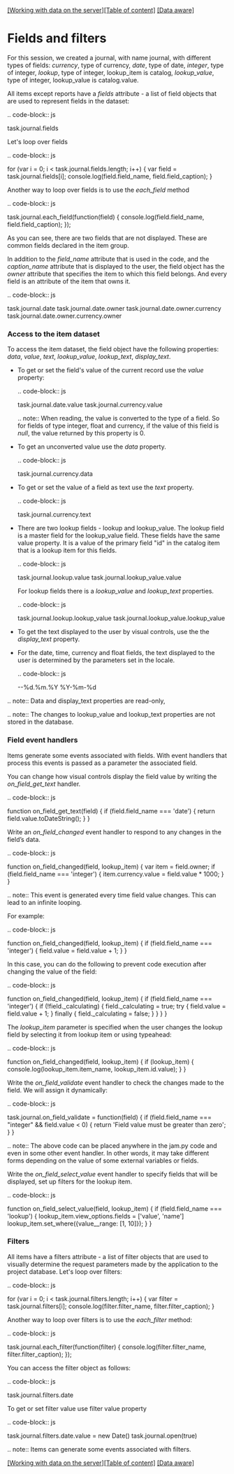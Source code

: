 [[Working with data on the server]](server-data.md)[[Table of content]](index.md)
[[Data aware]](data_aware.md)

# Fields and filters

For this session, we created a journal, with name journal, with different types 
of fields: *currency*, type of currency, *date*, type of date, *integer*, type of 
integer, *lookup*, type of integer, lookup_item is catalog, *lookup_value*, type of 
integer, lookup_value is catalog.value.

All items except reports have a *fields* attribute - a list of field objects that 
are used to represent fields in the dataset: 

.. code-block:: js

  task.journal.fields

Let's loop over fields

.. code-block:: js

  for (var i = 0; i < task.journal.fields.length; i++) {
      var field = task.journal.fields[i];
      console.log(field.field_name, field.field_caption);
  }

Another way to loop over fields is to use the *each_field* method

.. code-block:: js

  task.journal.each_field(function(field) {
      console.log(field.field_name, field.field_caption);
  });

As you can see, there are two fields that are not displayed. These are common fields 
declared in the item group.

In addition to the *field_name* attribute that is used in the code, and the *caption_name*
attribute that is displayed to the user, the field object has the *owner* attribute 
that specifies the item to which this field belongs. And every field is an attribute 
of the item that owns it.

.. code-block:: js

  task.journal.date
  task.journal.date.owner
  task.journal.date.owner.currency
  task.journal.date.owner.currency.owner

### Access to the item dataset

To access the item dataset, the field object have the following properties: *data*, 
*value*, *text*, *lookup_value*, *lookup_text*, *display_text*.

* To get or set the field's value of the current record use the *value* property:

  .. code-block:: js

    task.journal.date.value
    task.journal.currency.value

  .. note::
    When reading, the value is converted to the type of a field. So for fields of type 
    integer, float and currency, if the value of this field is *null*, the value returned 
    by this property is 0.

* To get an unconverted value use the *data* property.

  .. code-block:: js

    task.journal.currency.data

* To get or set the value of a field as text use the *text* property.

  .. code-block:: js

    task.journal.currency.text

* There are two lookup fields - lookup and lookup_value. The lookup field is a master
  field for the lookup_value field. These fields have the same value property. It is
  a value of the primary field "id" in the catalog item that is a lookup item for 
  this fields.

  .. code-block:: js
  
    task.journal.lookup.value
    task.journal.lookup_value.value
  
  For lookup fields there is a *lookup_value* and *lookup_text* properties.
  
  .. code-block:: js
  
    task.journal.lookup.lookup_value
    task.journal.lookup_value.lookup_value

* To get the text displayed to the user by visual controls, use the the *display_text* property.
  
* For the date, time, currency and float fields, the text displayed to the user 
  is determined by the parameters set in the locale.

  .. code-block:: js

    --%d.%m.%Y
    %Y-%m-%d

.. note::
	Data and display_text properties are read-only, 
	
.. note::
  The changes to lookup_value and lookup_text properties are not stored in the database.

### Field event handlers

Items generate some events associated with fields. With event handlers that process 
this events is passed as a parameter the associated field. 

You can change how visual controls display the field value by writing the *on_field_get_text*
handler.

.. code-block:: js

  function on_field_get_text(field) {
      if (field.field_name === 'date') {
          return field.value.toDateString();
      }
  }

Write an *on_field_changed* event handler to respond to any changes in the field’s data.

.. code-block:: js

  function on_field_changed(field, lookup_item) {
      var item = field.owner;
      if (field.field_name === 'integer') {
          item.currency.value = field.value * 1000;
      }
  }

.. note::
	This event is generated every time field value changes. This can lead to an infinite 
	looping.

For example:

.. code-block:: js

  function on_field_changed(field, lookup_item) {
      if (field.field_name === 'integer') {
          field.value = field.value + 1;
      }
  }

In this case, you can do the following to prevent code execution after changing 
the value of the field:

.. code-block:: js
  
  function on_field_changed(field, lookup_item) {
      if (field.field_name === 'integer') {
          if (!field._calculating) {
              field._calculating = true;
              try {
                  field.value = field.value + 1;
              }
              finally {
                  field._calculating = false;
              }
          }
      }
  }

The *lookup_item* parameter is specified when the user changes the lookup field by 
selecting it from lookup item or using typeahead:

.. code-block:: js

  function on_field_changed(field, lookup_item) {
      if (lookup_item) {
          console.log(lookup_item.item_name, lookup_item.id.value);
      }
  }
  
Write the *on_field_validate* event handler to check the changes made to the field.
We will assign it dynamically:

.. code-block:: js
  
  task.journal.on_field_validate = function(field) {
      if (field.field_name === "integer" && field.value < 0) {
          return 'Field value must be greater than zero';
      }
  }

.. note::
	The above code can be placed anywhere in the jam.py code and even in some other 
	event handler. In other words, it may take different forms depending on the value 
	of some external variables or fields.

Write the *on_field_select_value* event handler to specify fields that will be displayed, 
set up filters for the lookup item.

.. code-block:: js
  
  function on_field_select_value(field, lookup_item) {
      if (field.field_name === 'lookup') {
          lookup_item.view_options.fields = ['value', 'name']
          lookup_item.set_where({value__range:  [1, 10]});
      }
  }

### Filters

All items have a filters attribute - a list of filter objects that are used to visually 
determine the request parameters made by the application to the project database.
Let's loop over filters:

.. code-block:: js

  for (var i = 0; i < task.journal.filters.length; i++) {
      var filter = task.journal.filters[i];
      console.log(filter.filter_name, filter.filter_caption);
  }

Another way to loop over filters is to use the *each_filter* method:

.. code-block:: js

  task.journal.each_filter(function(filter) {
      console.log(filter.filter_name, filter.filter_caption);
  });

You can access the filter object as follows:

.. code-block:: js

  task.journal.filters.date

To get or set filter value use filter value property

.. code-block:: js

  task.journal.filters.date.value = new Date()
  task.journal.open(true)

.. note::
	Items can generate some events associated with filters. 

[[Working with data on the server]](server-data.md)[[Table of content]](index.md)
[[Data aware]](data_aware.md)